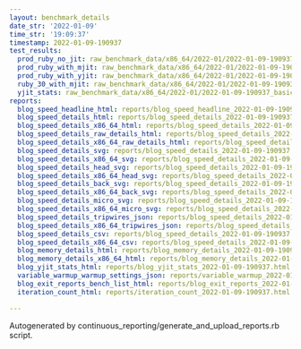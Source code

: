 ```yaml
---
layout: benchmark_details
date_str: '2022-01-09'
time_str: '19:09:37'
timestamp: 2022-01-09-190937
test_results:
  prod_ruby_no_jit: raw_benchmark_data/x86_64/2022-01/2022-01-09-190937_basic_benchmark_prod_ruby_no_jit.json
  prod_ruby_with_mjit: raw_benchmark_data/x86_64/2022-01/2022-01-09-190937_basic_benchmark_prod_ruby_with_mjit.json
  prod_ruby_with_yjit: raw_benchmark_data/x86_64/2022-01/2022-01-09-190937_basic_benchmark_prod_ruby_with_yjit.json
  ruby_30_with_mjit: raw_benchmark_data/x86_64/2022-01/2022-01-09-190937_basic_benchmark_ruby_30_with_mjit.json
  yjit_stats: raw_benchmark_data/x86_64/2022-01/2022-01-09-190937_basic_benchmark_yjit_stats.json
reports:
  blog_speed_headline_html: reports/blog_speed_headline_2022-01-09-190937.html
  blog_speed_details_html: reports/blog_speed_details_2022-01-09-190937.html
  blog_speed_details_x86_64_html: reports/blog_speed_details_2022-01-09-190937.x86_64.html
  blog_speed_details_raw_details_html: reports/blog_speed_details_2022-01-09-190937.raw_details.html
  blog_speed_details_x86_64_raw_details_html: reports/blog_speed_details_2022-01-09-190937.x86_64.raw_details.html
  blog_speed_details_svg: reports/blog_speed_details_2022-01-09-190937.svg
  blog_speed_details_x86_64_svg: reports/blog_speed_details_2022-01-09-190937.x86_64.svg
  blog_speed_details_head_svg: reports/blog_speed_details_2022-01-09-190937.head.svg
  blog_speed_details_x86_64_head_svg: reports/blog_speed_details_2022-01-09-190937.x86_64.head.svg
  blog_speed_details_back_svg: reports/blog_speed_details_2022-01-09-190937.back.svg
  blog_speed_details_x86_64_back_svg: reports/blog_speed_details_2022-01-09-190937.x86_64.back.svg
  blog_speed_details_micro_svg: reports/blog_speed_details_2022-01-09-190937.micro.svg
  blog_speed_details_x86_64_micro_svg: reports/blog_speed_details_2022-01-09-190937.x86_64.micro.svg
  blog_speed_details_tripwires_json: reports/blog_speed_details_2022-01-09-190937.tripwires.json
  blog_speed_details_x86_64_tripwires_json: reports/blog_speed_details_2022-01-09-190937.x86_64.tripwires.json
  blog_speed_details_csv: reports/blog_speed_details_2022-01-09-190937.csv
  blog_speed_details_x86_64_csv: reports/blog_speed_details_2022-01-09-190937.x86_64.csv
  blog_memory_details_html: reports/blog_memory_details_2022-01-09-190937.html
  blog_memory_details_x86_64_html: reports/blog_memory_details_2022-01-09-190937.x86_64.html
  blog_yjit_stats_html: reports/blog_yjit_stats_2022-01-09-190937.html
  variable_warmup_warmup_settings_json: reports/variable_warmup_2022-01-09-190937.warmup_settings.json
  blog_exit_reports_bench_list_html: reports/blog_exit_reports_2022-01-09-190937.bench_list.html
  iteration_count_html: reports/iteration_count_2022-01-09-190937.html

---
```

Autogenerated by continuous_reporting/generate_and_upload_reports.rb script.
